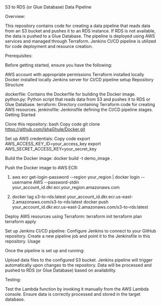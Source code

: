 S3 to RDS (or Glue Database) Data Pipeline

Overview:

This repository contains code for creating a data pipeline that reads data from an S3 bucket and pushes it to an RDS instance. If RDS is not available, the data is pushed to a Glue Database. The pipeline is deployed using AWS services and managed through Terraform. Jenkins CI/CD pipeline is utilized for code deployment and resource creation.

Prerequisites:

Before getting started, ensure you have the following:

AWS account with appropriate permissions
Terraform installed locally
Docker installed locally
Jenkins server for CI/CD pipeline setup
Repository Structure

dockerfile: Contains the Dockerfile for building the Docker image.
python.py: Python script that reads data from S3 and pushes it to RDS or Glue Database.
terraform: Directory containing Terraform code for creating AWS resources.
jenkinsfile: Jenkinsfile defining the CI/CD pipeline stages.
Getting Started

Clone this repository:
bash
Copy code
git clone https://github.com/IshaGhule/Docker.git

Set up AWS credentials:
Copy code
export AWS_ACCESS_KEY_ID=your_access_key
export AWS_SECRET_ACCESS_KEY=your_secret_key

Build the Docker image:
docker build -t demo_image .

Push the Docker image to AWS ECR:
1. aws ecr get-login-password --region your_region | docker login --username AWS --password-stdin your_account_id.dkr.ecr.your_region.amazonaws.com

2. docker tag s3-to-rds:latest your_account_id.dkr.ecr.us-east-2.amazonaws.com/s3-to-rds:latest
docker push your_account_id.dkr.ecr.us-east-2.amazonaws.com/s3-to-rds:latest

Deploy AWS resources using Terraform:
terraform init
terraform plan
terraform apply

Set up Jenkins CI/CD pipeline:
Configure Jenkins to connect to your GitHub repository.
Create a new pipeline job and point it to the Jenkinsfile in this repository.
Usage

Once the pipeline is set up and running:

Upload data files to the configured S3 bucket.
Jenkins pipeline will trigger automatically upon changes to the repository.
Data will be processed and pushed to RDS (or Glue Database) based on availability.

Testing:

Test the Lambda function by invoking it manually from the AWS Lambda console.
Ensure data is correctly processed and stored in the target database.
